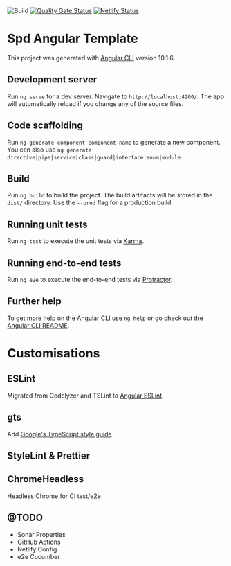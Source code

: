 ![Build](https://github.com/headforwards-spd/spd-angular-template/workflows/Build/badge.svg)
[![Quality Gate Status](https://sonarcloud.io/api/project_badges/measure?project=headforwards-spd_spd-angular-template&metric=alert_status)](https://sonarcloud.io/dashboard?id=headforwards-spd_spd-angular-template)
[![Netlify Status](https://api.netlify.com/api/v1/badges/1af574f5-96ab-4d64-8425-b3c636b1b98c/deploy-status)](https://app.netlify.com/sites/spd-angular-template/deploys)

# Spd Angular Template

This project was generated with [Angular CLI](https://github.com/angular/angular-cli) version 10.1.6.

## Development server

Run `ng serve` for a dev server. Navigate to `http://localhost:4200/`. The app will automatically reload if you change any of the source files.

## Code scaffolding

Run `ng generate component component-name` to generate a new component. You can also use `ng generate directive|pipe|service|class|guard|interface|enum|module`.

## Build

Run `ng build` to build the project. The build artifacts will be stored in the `dist/` directory. Use the `--prod` flag for a production build.

## Running unit tests

Run `ng test` to execute the unit tests via [Karma](https://karma-runner.github.io).

## Running end-to-end tests

Run `ng e2e` to execute the end-to-end tests via [Protractor](http://www.protractortest.org/).

## Further help

To get more help on the Angular CLI use `ng help` or go check out the [Angular CLI README](https://github.com/angular/angular-cli/blob/master/README.md).

# Customisations

## ESLint

Migrated from Codelyzer and TSLint to [Angular ESLint](https://github.com/angular-eslint/angular-eslint).

## gts

Add [Google's TypeScript style guide](https://github.com/google/gts).

## StyleLint & Prettier

## ChromeHeadless

Headless Chrome for CI test/e2e

## @TODO

- Sonar Properties
- GitHub Actions
- Netlify Config
- e2e Cucumber
